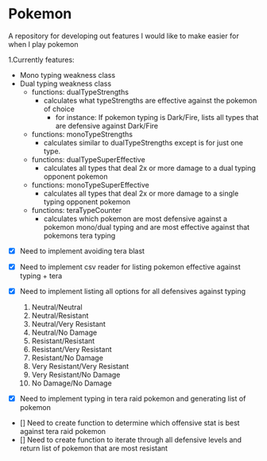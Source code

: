 # Pokemon
A repository for developing out features I would like to make easier for when I play pokemon

1.Currently features:
  - Mono typing weakness class
  - Dual typing weakness class
    - functions: dualTypeStrengths
      - calculates what typeStrengths are effective against the pokemon of choice
        - for instance: If pokemon typing is Dark/Fire, lists all types that are defensive against Dark/Fire
    - functions: monoTypeStrengths
      - calculates similar to dualTypeStrengths except is for just one type.
    - functions: dualTypeSuperEffective
      - calculates all types that deal 2x or more damage to a dual typing opponent pokemon
    - functions: monoTypeSuperEffective
      - calculates all types that deal 2x or more damage to a single typing opponent pokemon
    - functions: teraTypeCounter
      - calculates which pokemon are most defensive against a pokemon mono/dual typing and are most effective against that pokemons tera typing

- [x] Need to implement avoiding tera blast
- [x] Need to implement csv reader for listing pokemon effective against typing + tera
- [x] Need to implement listing all options for all defensives against typing
     1. Neutral/Neutral
     2. Neutral/Resistant
     3. Neutral/Very Resistant
     4. Neutral/No Damage
     5. Resistant/Resistant
     5. Resistant/Very Resistant
     6. Resistant/No Damage
     7. Very Resistant/Very Resistant
     8. Very Resistant/No Damage
     9. No Damage/No Damage
     
- [x] Need to implement typing in tera raid pokemon and generating list of pokemon
- [] Need to create function to determine which offensive stat is best against tera raid pokemon
- [] Need to create function to iterate through all defensive levels and return list of pokemon that are most resistant
